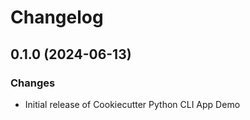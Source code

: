 # Changelog

## 0.1.0 (2024-06-13)

### Changes

-   Initial release of Cookiecutter Python CLI App Demo
